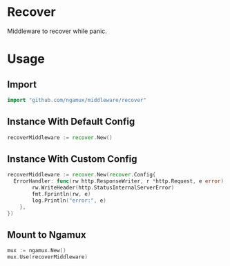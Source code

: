 # Recover
Middleware to recover while panic.

# Usage

## Import
```go
import "github.com/ngamux/middleware/recover"
```

## Instance With Default Config
```go
recoverMiddleware := recover.New()
```

## Instance With Custom Config
```go
recoverMiddleware := recover.New(recover.Config{
  ErrorHandler: func(rw http.ResponseWriter, r *http.Request, e error) {
		rw.WriteHeader(http.StatusInternalServerError)
		fmt.Fprintln(rw, e)
		log.Println("error:", e)
	},
})
```

## Mount to Ngamux
```go
mux := ngamux.New()
mux.Use(recoverMiddleware)
```
